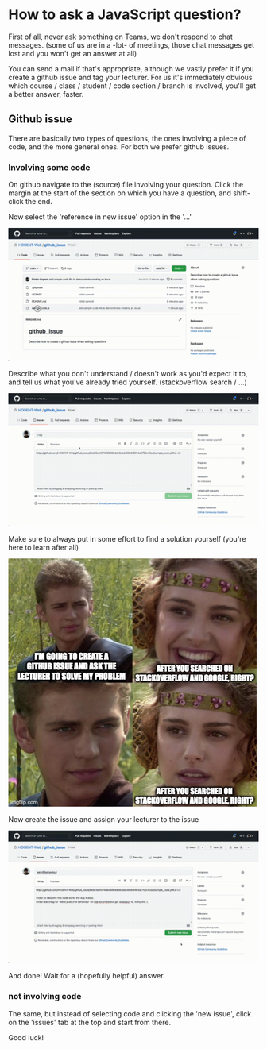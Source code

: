 # How to ask a JavaScript question?

First of all, never ask something on Teams, we don't respond to chat messages.
(some of us are in a -lot- of meetings, those chat messages get lost and you won't get an answer at all)

You can send a mail if that's appropriate, although we vastly prefer it if you create a github issue and tag your lecturer.
For us it's immediately obvious which course / class / student / code section / branch is involved, you'll get a better answer, faster.

## Github issue

There are basically two types of questions, the ones involving a piece of code, and the more general ones.
For both we prefer github issues.

### Involving some code

On github navigate to the (source) file involving your question. Click the margin at the start of the section on which you have a question, and shift-click the end.

Now select the 'reference in new issue' option in the '...'

![](img/github_issue1.gif)

Describe what you don't understand / doesn't work as you'd expect it to, and tell us what you've already tried yourself.
(stackoverflow search / ...)

![](img/github_issue2.gif)

Make sure to always put in some effort to find a solution yourself (you're here to learn after all)

![](img/github_issue_meme.jpg)

Now create the issue and assign your lecturer to the issue

![](img/github_issue3.gif)

And done! Wait for a (hopefully helpful) answer.

### not involving code

The same, but instead of selecting code and clicking the 'new issue', click on the 'issues' tab at the top and start from there.

Good luck!